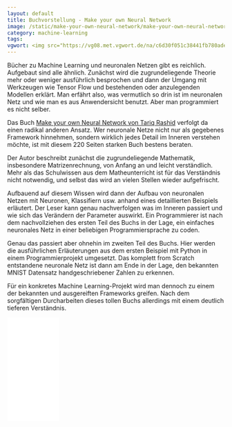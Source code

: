 ```yaml
---
layout: default
title: Buchvorstellung - Make your own Neural Network
image: /static/make-your-own-neural-network/make-your-own-neural-network.jpg
category: machine-learning   
tags:
vgwort: <img src="https://vg08.met.vgwort.de/na/c6d30f051c38441fb780ade3c1fc8974" width="1" height="1" alt="">
---
```


Bücher zu Machine Learning und neuronalen Netzen gibt es reichlich. Aufgebaut sind alle ähnlich. Zunächst wird die zugrundeliegende Theorie mehr oder weniger ausführlich besprochen und dann der Umgang mit Werkzeugen wie Tensor Flow und bestehenden oder anzulegenden Modellen erklärt. Man erfährt also, was vermutlich so drin ist im neuronalen Netz und wie man es aus Anwendersicht benutzt. Aber man programmiert es nicht selber.

Das Buch [Make your own Neural Network von Tariq Rashid](https://www.amazon.de/gp/product/1530826608/ref=as_li_qf_asin_il_tl?ie=UTF8&tag=javabits-21&creative=6742&linkCode=as2&creativeASIN=1530826608&linkId=1543699fbd6c7b2a78282bb76125f18f) verfolgt da einen radikal anderen Ansatz. Wer neuronale Netze nicht nur als gegebenes Framework hinnehmen, sondern wirklich jedes Detail im Inneren verstehen möchte, ist mit diesem 220 Seiten starken Buch bestens beraten.

Der Autor beschreibt zunächst die zugrundeliegende Mathematik, insbesondere Matrizenrechnung, von Anfang an und leicht verständlich. Mehr als das Schulwissen aus dem Matheunterricht ist für das Verständnis nicht notwendig, und selbst das wird an vielen Stellen wieder aufgefrischt.

Aufbauend auf diesem Wissen wird dann der Aufbau von neuronalen Netzen mit Neuronen, Klassifiern usw. anhand eines detaillierten Beispiels erläutert. Der Leser kann genau nachverfolgen was im Inneren passiert und wie sich das Verändern der Parameter auswirkt. Ein Programmierer ist nach dem nachvollziehen des ersten Teil des Buchs in der Lage, ein einfaches neuronales Netz in einer beliebigen Programmiersprache zu coden.

Genau das passiert aber ohnehin im zweiten Teil des Buchs. Hier werden die ausführlichen Erläuterungen aus dem ersten Beispiel mit Python in einem Programmierprojekt umgesetzt. Das komplett from Scratch entstandene neuronale Netz ist dann am Ende in der Lage, den bekannten MNIST Datensatz handgeschriebener Zahlen zu erkennen.

Für ein konkretes Machine Learning-Projekt wird man dennoch zu einem der bekannten und ausgereiften Frameworks greifen. Nach dem sorgfältigen Durcharbeiten dieses tollen Buchs allerdings mit einem deutlich tieferen Verständnis.

<iframe style="width:120px;height:240px;" marginwidth="0" marginheight="0" scrolling="no" frameborder="0" src="//ws-eu.amazon-adsystem.com/widgets/q?ServiceVersion=20070822&OneJS=1&Operation=GetAdHtml&MarketPlace=DE&source=ac&ref=qf_sp_asin_til&ad_type=product_link&tracking_id=javabits-21&marketplace=amazon&amp;region=DE&placement=1530826608&asins=1530826608&linkId=ac9ee4afb869cf70274b8174c6fd2f27&show_border=false&link_opens_in_new_window=true&price_color=333333&title_color=0066c0&bg_color=ffffff">
    </iframe>
